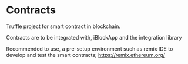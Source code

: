 # Contracts
Truffle project for smart contract in blockchain.

Contracts are to be integrated with, iBlockApp and the integration library

Recommended to use, a pre-setup environment such as remix IDE to develop and test the smart contracts;
https://remix.ethereum.org/
